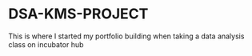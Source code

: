 # DSA-KMS-PROJECT
This is where I started my portfolio building when taking a data analysis class on incubator hub
